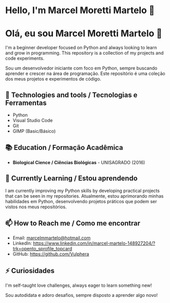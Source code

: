 # Hello, I'm Marcel Moretti Martelo 👋
# Olá, eu sou Marcel Moretti Martelo 👋

I'm a beginner developer focused on Python and always looking to learn and grow in programming. This repository is a collection of my projects and code experiments.

Sou um desenvolvedor iniciante com foco em Python, sempre buscando aprender e crescer na área de programação. Este repositório é uma coleção dos meus projetos e experimentos de código.

## 🔧 Technologies and tools / Tecnologias e Ferramentas
- Python
- Visual Studio Code
- Git
- GIMP (Basic/Básico)

## 📚 Education / Formação Acadêmica
- **Biological Cience / Ciências Biológicas** - UNISAGRADO (2016)

## 🌱 Currently Learning / Estou aprendendo
I am currently improving my Python skills by developing practical projects that can be seen in my repositories.
Atualmente, estou aprimorando minhas habilidades em Python, desenvolvendo projetos práticos que podem ser vistos nos meus repositórios.

## 📫 How to Reach me / Como me encontrar
- Email: marcelmmartelo@hotmail.com
- LinkedIn: https://www.linkedin.com/in/marcel-martelo-148927204/?trk=opento_sprofile_topcard
- GitHub: https://github.com/Vulphera

## ⚡ Curiosidades
I'm self-taught love challenges, always eager to learn something new!

Sou autodidata e adoro desafios, sempre disposto a aprender algo novo!

